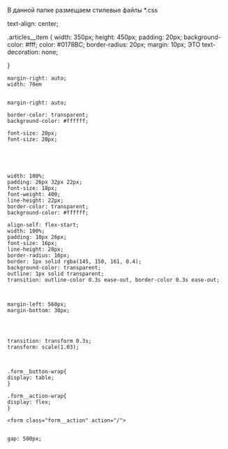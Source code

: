 В данной папке размещаем стилевые файлы *.css


text-align: center;

.articles__item {
    width: 350px;
    height: 450px;
    padding: 20px;
    background-color: #fff;
    color: #0178BC;
    border-radius: 20px;
    margin: 10px; ЭТО
    text-decoration: none;

}

    margin-right: auto;
    width: 70em


    margin-right: auto;

    border-color: transparent;
    background-color: #ffffff;

    font-size: 20px;
    font-size: 20px;





    width: 100%;
    padding: 26px 32px 22px;
    font-size: 18px;
    font-weight: 400;
    line-height: 22px;
    border-color: transparent;
    background-color: #ffffff;

    align-self: flex-start;
    width: 100%;
    padding: 10px 26px;
    font-size: 16px;
    line-height: 28px;
    border-radius: 16px;
    border: 1px solid rgba(145, 150, 161, 0.4);
    background-color: transparent;
    outline: 1px solid transparent;
    transition: outline-color 0.3s ease-out, border-color 0.3s ease-out;



    margin-left: 560px;
    margin-bottom: 30px;




    transition: transform 0.3s;
    transform: scale(1.03);



    .form__button-wrap{
    display: table;
    }

    .form__action-wrap{
    display: flex;
    }

    <form class="form__action" action="/">


    gap: 500px;